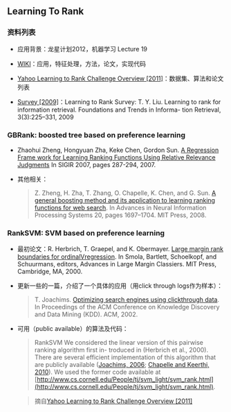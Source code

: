 ## Learning To Rank

### 资料列表

* 应用背景：龙星计划2012，机器学习 Lecture 19 
	
* [WIKI](http://en.wikipedia.org/wiki/Learning_to_rank)：应用，特征处理，方法，论文，实现代码

* [Yahoo Learning to Rank Challenge Overview [2011]](../ml-pdf/yahoo_chapelle11a.pdf)：数据集、算法和论文列表

* [Survey [2009]]()：Learning to Rank Survey: T. Y. Liu. Learning to rank for information retrieval. Foundations and Trends in Informa- tion Retrieval, 3(3):225–331, 2009


### GBRank: boosted tree based on preference learning
	
* Zhaohui Zheng, Hongyuan Zha, Keke Chen, Gordon Sun. [A Regression Frame work for Learning Ranking Functions Using Relative Relevance Judgments](../ml-pdf/fp086_zheng_2007gbrank.pdf) In SIGIR 2007, pages 287-294, 2007.

* 其他相关：
	
	> Z. Zheng, H. Zha, T. Zhang, O. Chapelle, K. Chen, and G. Sun. [A general boosting method and its application to learning ranking functions for web search](../ml-pdf/nips07_gbrank.pdf). In Advances in Neural Information Processing Systems 20, pages 1697–1704. MIT Press, 2008. 

### RankSVM: SVM based on preference learning

* 最初论文：R. Herbrich, T. Graepel, and K. Obermayer. [Large margin rank boundaries for ordinalVregression](../ml-pdf/RankSVM1999_herobergrae99.pdf). In Smola, Bartlett, Schoelkopf, and Schuurmans, editors, Advances in Large Margin Classiers. MIT Press, Cambridge, MA, 2000.

* 更新一些的一篇，介绍了一个具体的应用（用click through logs作为样本）：

	> T. Joachims. [Optimizing search engines using clickthrough data](../ml-pdf/RankSVM2002_joachims_02c.pdf). In Proceedings of the ACM Conference on Knowledge Discovery and Data Mining (KDD). ACM, 2002.

* 可用（public available）的算法及代码：

	> RankSVM We considered the linear version of this pairwise ranking algorithm first in- troduced in (Herbrich et al., 2000). There are several efficient implementation of this algorithm that are publicly available ([Joachims, 2006](../ml-pdf/RankSVM2006_joachims_06a.pdf); [Chapelle and Keerthi, 2010](../ml-pdf/RankSVM2010_ordinal.pdf)). We used the former code available at [http://www.cs.cornell.edu/People/tj/svm_light/svm_rank.html](http://www.cs.cornell.edu/People/tj/svm_light/svm_rank.html). 

	> 摘自[Yahoo Learning to Rank Challenge Overview [2011]](../ml-pdf/yahoo_chapelle11a.pdf)



